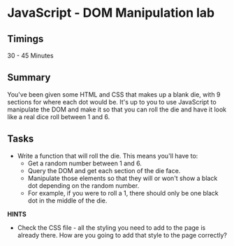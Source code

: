 # JavaScript - DOM Manipulation lab

## Timings

30 - 45 Minutes

## Summary

You've been given some HTML and CSS that makes up a blank die, with 9 sections for where each dot would be. It's up to you to use JavaScript to manipulate the DOM and make it so that you can roll the die and have it look like a real dice roll between 1 and 6.

## Tasks

* Write a function that will roll the die. This means you'll have to:
  * Get a random number between 1 and 6.
  * Query the DOM and get each section of the die face.
  * Manipulate those elements so that they will or won't show a black dot depending on the random number.
  * For example, if you were to roll a 1, there should only be one black dot in the middle of the die.

**HINTS**

 - Check the CSS file - all the styling you need to add to the page is already there. How are you going to add that style to the page correctly?
